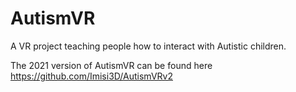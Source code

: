 # AutismVR
A VR project teaching people how to interact with Autistic children.

The 2021 version of AutismVR can be found here https://github.com/Imisi3D/AutismVRv2
